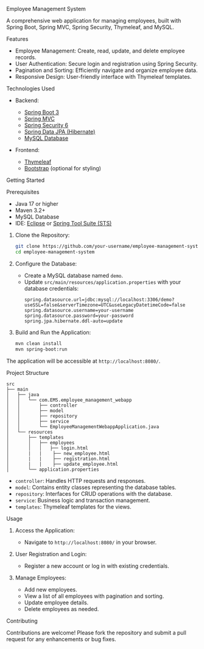 Employee Management System

A comprehensive web application for managing employees, built with Spring Boot, Spring MVC, Spring Security, Thymeleaf, and MySQL.

 Features

- Employee Management: Create, read, update, and delete employee records.
- User Authentication: Secure login and registration using Spring Security.
- Pagination and Sorting: Efficiently navigate and organize employee data.
- Responsive Design: User-friendly interface with Thymeleaf templates.

 Technologies Used

- Backend:
  - [Spring Boot 3](https://spring.io/projects/spring-boot)
  - [Spring MVC](https://docs.spring.io/spring-framework/docs/current/reference/html/web.html)
  - [Spring Security 6](https://spring.io/projects/spring-security)
  - [Spring Data JPA (Hibernate)](https://spring.io/projects/spring-data-jpa)
  - [MySQL Database](https://www.mysql.com/)

- Frontend:
  - [Thymeleaf](https://www.thymeleaf.org/)
  - [Bootstrap](https://getbootstrap.com/) (optional for styling)

 Getting Started

 Prerequisites

- Java 17 or higher
- Maven 3.2+
- MySQL Database
- IDE: [Eclipse](https://www.eclipse.org/downloads/) or [Spring Tool Suite (STS)](https://spring.io/tools)

  
1. Clone the Repository:
   ```bash
   git clone https://github.com/your-username/employee-management-system.git
   cd employee-management-system
   ```
2. Configure the Database:
   - Create a MySQL database named `demo`.
   - Update `src/main/resources/application.properties` with your database credentials:
     ```properties
     spring.datasource.url=jdbc:mysql://localhost:3306/demo?useSSL=false&serverTimezone=UTC&useLegacyDatetimeCode=false
     spring.datasource.username=your-username
     spring.datasource.password=your-password
     spring.jpa.hibernate.ddl-auto=update
     ```

3. Build and Run the Application:
   ```bash
   mvn clean install
   mvn spring-boot:run
   ```
The application will be accessible at `http://localhost:8080/`.

   
Project Structure
```
src
├── main
│   ├── java
│   │   └── com.EMS.employee_management_webapp
│   │       ├── controller
│   │       ├── model
│   │       ├── repository
│   │       ├── service
│   │       └── EmployeeManagementWebappApplication.java
│   └── resources
│       ├── templates
│       │   ├── employees
│       │   │   ├── login.html
│       |   |    ├── new_employee.html
│       |   |    ├── registration.html
│       |   |    ├── update_employee.html
│       └── application.properties

```

- `controller`: Handles HTTP requests and responses.
- `model`: Contains entity classes representing the database tables.
- `repository`: Interfaces for CRUD operations with the database.
- `service`: Business logic and transaction management.
- `templates`: Thymeleaf templates for the views.

 Usage

1. Access the Application:
   - Navigate to `http://localhost:8080/` in your browser.

2. User Registration and Login:
   - Register a new account or log in with existing credentials.

3. Manage Employees:
   - Add new employees.
   - View a list of all employees with pagination and sorting.
   - Update employee details.
   - Delete employees as needed.

 Contributing

Contributions are welcome! Please fork the repository and submit a pull request for any enhancements or bug fixes.
